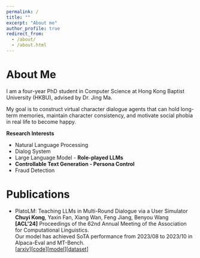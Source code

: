 ```yaml
---
permalink: /
title: ""
excerpt: "About me"
author_profile: true
redirect_from: 
  - /about/
  - /about.html
---
```


About Me
======
I am a four-year PhD student in Computer Science at Hong Kong Baptist University (HKBU), advised by Dr. Jing Ma.

My goal is to construct virtual character dialogue agents that can hold long-term memories, maintain character consistency, and motivate social phobia in real life to become happy. 


**Research Interests**
- Natural Language Processing
- Dialog System
- Large Language Model - **Role-played LLMs**
- **Controllable Text Generation - Persona Control**
- Fraud Detection

Publications
======
+ PlatoLM: Teaching LLMs in Multi-Round Dialogue via a User Simulator  
  **Chuyi Kong**, Yaxin Fan, Xiang Wan, Feng Jiang, Benyou Wang  
  **[ACL'24]** Proceedings of the 62nd Annual Meeting of the Association for Computational Linguistics.  
  Our model has achieved SoTA performance from 2023/08 to 2023/10 in Alpaca-Eval and MT-Bench.  
  [[arxiv](https://arxiv.org/abs/2308.11534v5)][[code](https://github.com/FreedomIntelligence/PlatoLM)][[model](https://huggingface.co/FreedomIntelligence/PlatoLM-7B)][[dataset](https://huggingface.co/datasets/FreedomIntelligence/SocraticChat)]
